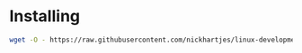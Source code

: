 # Installing 

```sh
wget -O - https://raw.githubusercontent.com/nickhartjes/linux-development-environment/master/bootstrap.sh | bash
```
